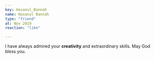 ```yaml
---
key: Hasanul_Bannah
name: Hasanul Bannah
type: "friend"
at: Nov 2019
reaction: "like"

---
```


I have always admired your **creativity** and extraordinary skills. May God bless you.